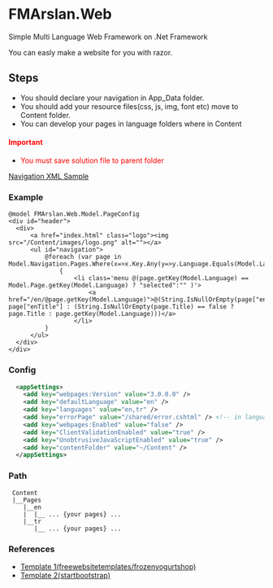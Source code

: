 # FMArslan.Web
Simple Multi Language Web Framework on .Net Framework

You can easly make a website for you with razor. 

## Steps
  * You should declare your navigation in App_Data folder.
  * You should add your resource files(css, js, img, font etc) move to Content folder.
  * You can develop your pages in language folders where in Content
####  <span style="color:red">Important</span>
 * <span style="color:red">You must save solution file to parent folder</span>

<a href="https://raw.githubusercontent.com/fmarslan/FMArslan.Web/master/App_Data/navigation.xml" target="_blank">Navigation XML Sample</a>

### Example
  
  ``` RAZOR
@model FMArslan.Web.Model.PageConfig
<div id="header">
    <div>
        <a href="index.html" class="logo"><img src="/Content/images/logo.png" alt=""></a>
        <ul id="navigation">
            @foreach (var page in Model.Navigation.Pages.Where(x=>x.Key.Any(y=>y.Language.Equals(Model.Language))))
                {
                    <li class='menu @(page.getKey(Model.Language) == Model.Page.getKey(Model.Language) ? "selected":"" )'>
                        <a href="/en/@page.getKey(Model.Language)">@(String.IsNullOrEmpty(page["enTitle"])==false? page["enTitle"] : (String.IsNullOrEmpty(page.Title) == false ? page.Title : page.getKey(Model.Language)))</a>
                    </li>
            }
        </ul>
    </div>
</div>
  ```
### Config

``` XML
  <appSettings>
    <add key="webpages:Version" value="3.0.0.0" />
    <add key="defaultLanguage" value="en" />
    <add key="languages" value="en,tr" />
    <add key="errorPage" value="/shared/error.cshtml" /> <!-- in language folder -->
    <add key="webpages:Enabled" value="false" />
    <add key="ClientValidationEnabled" value="true" />
    <add key="UnobtrusiveJavaScriptEnabled" value="true" />
    <add key="contentFolder" value="~/Content" />
  </appSettings>
```

### Path
``` PATH
 Content
 |__Pages
    |__en
    |  |__ ... {your pages} ...
    |__tr
       |__ ... {your pages} ...
 ```

### References

* <a href="https://freewebsitetemplates.com/preview/frozenyogurtshop/index.html" target="_blank">Template 1(freewebsitetemplates/frozenyogurtshop)</a>
* <a href="https://startbootstrap.com/themes/creative/" target="_blank">Template 2(startbootstrap)</a>
